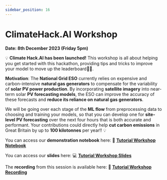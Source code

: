 ```yaml
---
sidebar_position: 16
---
```


# ClimateHack.AI Workshop

**Date: 8th December 2023 (Friday 5pm)**

💡 **Climate Hack.AI has been launched!** This workshop is all about helping you get started with this hackathon, providing tips and tricks to improve your model to move up the leaderboard🙌🏼.

**Motivation**: The **National Grid ESO** currently relies on expensive and carbon-intensive **natural gas generators** to compensate for the variability of **solar PV power production**. By incorporating **satellite imagery** into near-term solar **PV forecasting models**, the ESO can improve the accuracy of these forecasts and **reduce its reliance on natural gas generators**.

We will be going over each stage of the **ML flow** from preprocessing data to choosing and training your models, so that you can develop one for **site-level PV forecasting** over the next four hours that is both accurate and performant. Your contributions could directly help **cut carbon emissions** in Great Britain by up to **100 kilotonnes** per year!! 💡

You can access our **demonstration notebook** here: 📘 [**Tutorial Workshop Notebook**](https://github.com/climatehackai/workshop-materials-2023/blob/main/workshop.ipynb)

You can access our **slides** here: 💻 [**Tutorial Workshop Slides**](https://www.canva.com/design/DAF0bofq91g/IxG-1r8F7sh_ovJeFwi3lA/edit?utm_content=DAF0bofq91g&utm_campaign=designshare&utm_medium=link2&utm_source=sharebutton)

The **recording** from this session is available here: 🎤 [**Tutorial Workshop Recording**](https://www.youtube.com/watch?v=Gb23M3zy_yE)
